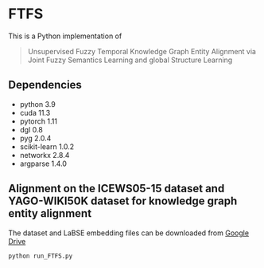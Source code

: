 # FTFS

This is a Python implementation of 

> Unsupervised Fuzzy Temporal Knowledge Graph Entity Alignment via Joint Fuzzy Semantics Learning and global Structure Learning


Dependencies
--------------------------------
- python 3.9
- cuda 11.3
- pytorch 1.11
- dgl 0.8
- pyg 2.0.4
- scikit-learn 1.0.2
- networkx 2.8.4
- argparse 1.4.0


Alignment on the ICEWS05-15 dataset and YAGO-WIKI50K dataset for knowledge graph entity alignment
--------------------------------------------------------------------
The dataset and LaBSE embedding files can be downloaded from [Google Drive](https://drive.google.com/file/d/1cP6CxVWsqa9ngOM4St1PzFv5NBF_jxBG/view?usp=sharing)
```
python run_FTFS.py
```
